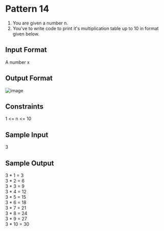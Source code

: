 # Pattern 14

1. You are given a number n.
2. You've to write code to print it's multiplication table up to 10 in format given below.
## Input Format
A number x
## Output Format
![image](https://user-images.githubusercontent.com/46378797/122226953-1378bb00-ced4-11eb-95c7-ea75c1f478f2.png)

## Constraints
1 <= n <= 10
## Sample Input
3
## Sample Output
3 * 1 = 3 <br>
3 * 2 = 6 <br>
3 * 3 = 9 <br>
3 * 4 = 12 <br>
3 * 5 = 15 <br>
3 * 6 = 18 <br>
3 * 7 = 21 <br>
3 * 8 = 24 <br>
3 * 9 = 27 <br>
3 * 10 = 30 <br>
